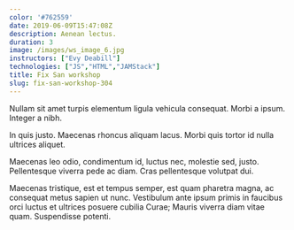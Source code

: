 ```yaml
---
color: '#762559'
date: 2019-06-09T15:47:08Z
description: Aenean lectus.
duration: 3
image: /images/ws_image_6.jpg
instructors: ["Evy Deabill"]
technologies: ["JS","HTML","JAMStack"]
title: Fix San workshop
slug: fix-san-workshop-304
---
```

Nullam sit amet turpis elementum ligula vehicula consequat. Morbi a ipsum. Integer a nibh.

In quis justo. Maecenas rhoncus aliquam lacus. Morbi quis tortor id nulla ultrices aliquet.

Maecenas leo odio, condimentum id, luctus nec, molestie sed, justo. Pellentesque viverra pede ac diam. Cras pellentesque volutpat dui.

Maecenas tristique, est et tempus semper, est quam pharetra magna, ac consequat metus sapien ut nunc. Vestibulum ante ipsum primis in faucibus orci luctus et ultrices posuere cubilia Curae; Mauris viverra diam vitae quam. Suspendisse potenti.
